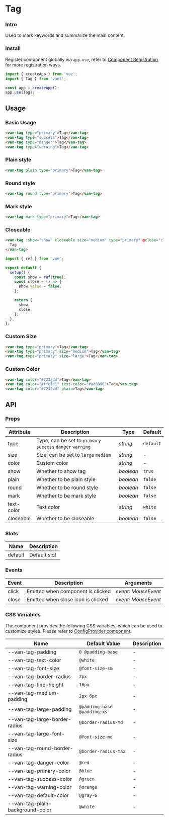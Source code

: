 # Tag

### Intro

Used to mark keywords and summarize the main content.

### Install

Register component globally via `app.use`, refer to [Component Registration](#/en-US/advanced-usage#zu-jian-zhu-ce) for more registration ways.

```js
import { createApp } from 'vue';
import { Tag } from 'vant';

const app = createApp();
app.use(Tag);
```

## Usage

### Basic Usage

```html
<van-tag type="primary">Tag</van-tag>
<van-tag type="success">Tag</van-tag>
<van-tag type="danger">Tag</van-tag>
<van-tag type="warning">Tag</van-tag>
```

### Plain style

```html
<van-tag plain type="primary">Tag</van-tag>
```

### Round style

```html
<van-tag round type="primary">Tag</van-tag>
```

### Mark style

```html
<van-tag mark type="primary">Tag</van-tag>
```

### Closeable

```html
<van-tag :show="show" closeable size="medium" type="primary" @close="close">
  Tag
</van-tag>
```

```js
import { ref } from 'vue';

export default {
  setup() {
    const show = ref(true);
    const close = () => {
      show.value = false;
    };

    return {
      show,
      close,
    };
  },
};
```

### Custom Size

```html
<van-tag type="primary">Tag</van-tag>
<van-tag type="primary" size="medium">Tag</van-tag>
<van-tag type="primary" size="large">Tag</van-tag>
```

### Custom Color

```html
<van-tag color="#7232dd">Tag</van-tag>
<van-tag color="#ffe1e1" text-color="#ad0000">Tag</van-tag>
<van-tag color="#7232dd" plain>Tag</van-tag>
```

## API

### Props

| Attribute | Description | Type | Default |
| --- | --- | --- | --- |
| type | Type, can be set to `primary` `success` `danger` `warning` | _string_ | `default` |
| size | Size, can be set to `large` `medium` | _string_ | - |
| color | Custom color | _string_ | - |
| show | Whether to show tag | _boolean_ | `true` |
| plain | Whether to be plain style | _boolean_ | `false` |
| round | Whether to be round style | _boolean_ | `false` |
| mark | Whether to be mark style | _boolean_ | `false` |
| text-color | Text color | _string_ | `white` |
| closeable | Whether to be closeable | _boolean_ | `false` |

### Slots

| Name    | Description  |
| ------- | ------------ |
| default | Default slot |

### Events

| Event | Description                        | Arguments           |
| ----- | ---------------------------------- | ------------------- |
| click | Emitted when component is clicked  | _event: MouseEvent_ |
| close | Emitted when close icon is clicked | _event: MouseEvent_ |

### CSS Variables

The component provides the following CSS variables, which can be used to customize styles. Please refer to [ConfigProvider component](#/en-US/config-provider).

| Name                             | Default Value               | Description |
| -------------------------------- | --------------------------- | ----------- |
| --van-tag-padding                | `0 @padding-base`           | -           |
| --van-tag-text-color             | `@white`                    | -           |
| --van-tag-font-size              | `@font-size-sm`             | -           |
| --van-tag-border-radius          | `2px`                       | -           |
| --van-tag-line-height            | `16px`                      | -           |
| --van-tag-medium-padding         | `2px 6px`                   | -           |
| --van-tag-large-padding          | `@padding-base @padding-xs` | -           |
| --van-tag-large-border-radius    | `@border-radius-md`         | -           |
| --van-tag-large-font-size        | `@font-size-md`             | -           |
| --van-tag-round-border-radius    | `@border-radius-max`        | -           |
| --van-tag-danger-color           | `@red`                      | -           |
| --van-tag-primary-color          | `@blue`                     | -           |
| --van-tag-success-color          | `@green`                    | -           |
| --van-tag-warning-color          | `@orange`                   | -           |
| --van-tag-default-color          | `@gray-6`                   | -           |
| --van-tag-plain-background-color | `@white`                    | -           |
